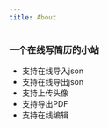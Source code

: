 ```yaml
---
title: About
---
```


<div class="text-center">
  <!-- You can use Vue components inside markdown -->
  <div i-carbon-dicom-overlay class="text-4xl -mb-6 m-auto" />
  <h3>一个在线写简历的小站</h3>
</div>

- 支持在线导入json
- 支持在线导出json
- 支持上传头像
- 支持导出PDF
- 支持在线编辑
